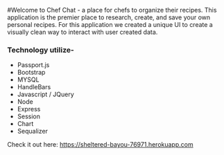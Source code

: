 #Welcome to Chef Chat - a place for chefs to organize their recipes.
This application is the premier place to research, create, and save your own personal recipes. For this application we created a unique UI to create a visually clean way to interact with user created data.

### Technology utilize-
* Passport.js
* Bootstrap
* MYSQL
* HandleBars
* Javascript / JQuery
* Node
* Express
* Session
* Chart
* Sequalizer

Check it out here: https://sheltered-bayou-76971.herokuapp.com

